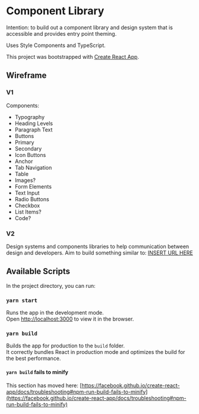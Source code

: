 # Component Library

Intention: to build out a component library and design system that is accessible and provides entry point theming.

Uses Style Components and TypeScript.

This project was bootstrapped with [Create React App](https://github.com/facebook/create-react-app).

## Wireframe

### V1

Components:

- Typography
-   Heading Levels
-   Paragraph Text
- Buttons
-   Primary
-   Secondary
-   Icon Buttons
- Anchor
- Tab Navigation
- Table
- Images?
- Form Elements
-   Text Input
-   Radio Buttons
-   Checkbox
- List Items?
- Code?

### V2

Design systems and components libraries to help communication between design and developers. Aim to build something similar to: [INSERT URL HERE]()

## Available Scripts

In the project directory, you can run:

### `yarn start`

Runs the app in the development mode.\
Open [http://localhost:3000](http://localhost:3000) to view it in the browser.

### `yarn build`

Builds the app for production to the `build` folder.\
It correctly bundles React in production mode and optimizes the build for the best performance.

#### `yarn build` fails to minify

This section has moved here: [https://facebook.github.io/create-react-app/docs/troubleshooting#npm-run-build-fails-to-minify](https://facebook.github.io/create-react-app/docs/troubleshooting#npm-run-build-fails-to-minify)
